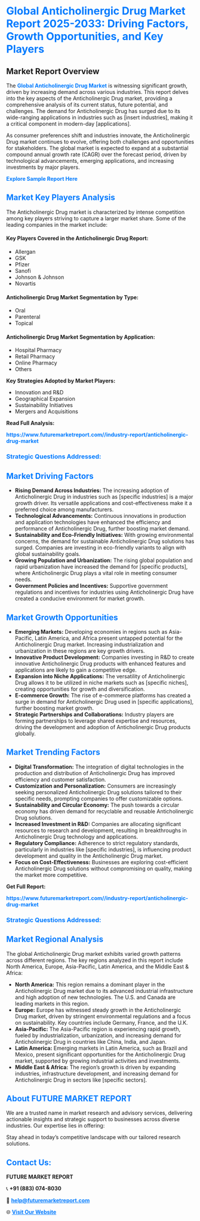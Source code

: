 <h1 style="color: #007BFF;">Global Anticholinergic Drug Market Report 2025-2033: Driving Factors, Growth Opportunities, and Key Players</h1>

<section id="overview">
<h2>Market Report Overview</h2>
<p>The <a href="https://www.futuremarketreport.com//industry-report/anticholinergic-drug-market" style="color: #007BFF; text-decoration: none;"><strong>Global Anticholinergic Drug Market</strong></a> is witnessing significant growth, driven by increasing demand across various industries. This report delves into the key aspects of the Anticholinergic Drug market, providing a comprehensive analysis of its current status, future potential, and challenges. The demand for Anticholinergic Drug has surged due to its wide-ranging applications in industries such as [insert industries], making it a critical component in modern-day [applications].</p>
<p>As consumer preferences shift and industries innovate, the Anticholinergic Drug market continues to evolve, offering both challenges and opportunities for stakeholders. The global market is expected to expand at a substantial compound annual growth rate (CAGR) over the forecast period, driven by technological advancements, emerging applications, and increasing investments by major players.</p>
</section>

<section id="overview">
<p><a href="https://www.futuremarketreport.com//request-sample/reportId=79481" style="color: #007BFF; text-decoration: none;"><strong>Explore Sample Report Here</strong></a></p>
</section>

<section id="key-players">
<h2 style="color: #007BFF;">Market Key Players Analysis</h2>
<p>The Anticholinergic Drug market is characterized by intense competition among key players striving to capture a larger market share. Some of the leading companies in the market include:</p>
<h4>Key Players Covered in the Anticholinergic Drug Report:</h4>
<ul><li>Allergan</li><li>GSK</li><li>Pfizer</li><li>Sanofi</li><li>Johnson &amp; Johnson</li><li>Novartis</li></ul>
<h4>Anticholinergic Drug Market Segmentation by Type:</h4>
<ul><li>Oral</li><li>Parenteral</li><li>Topical</li></ul>

<h4>Anticholinergic Drug Market Segmentation by Application:</h4>
<ul><li>Hospital Pharmacy</li><li>Retail Pharmacy</li><li>Online Pharmacy</li><li>Others</li></ul>
<p><strong>Key Strategies Adopted by Market Players:</strong></p>
<ul>
<li>Innovation and R&D</li>
<li>Geographical Expansion</li>
<li>Sustainability Initiatives</li>
<li>Mergers and Acquisitions</li>
</ul>
</section>

<section>
<p><strong>Read Full Analysis: </strong></p><a href="https://www.futuremarketreport.com//industry-report/anticholinergic-drug-market" style="color: #007BFF; text-decoration: none;"><strong>https://www.futuremarketreport.com//industry-report/anticholinergic-drug-market</strong></a>
<h3 style="color: #007BFF;">Strategic Questions Addressed:</h3>
</section>

<section id="driving-factors">
<h2 style="color: #007BFF;">Market Driving Factors</h2>
<ul>
<li><strong>Rising Demand Across Industries:</strong> The increasing adoption of Anticholinergic Drug in industries such as [specific industries] is a major growth driver. Its versatile applications and cost-effectiveness make it a preferred choice among manufacturers.</li>
<li><strong>Technological Advancements:</strong> Continuous innovations in production and application technologies have enhanced the efficiency and performance of Anticholinergic Drug, further boosting market demand.</li>
<li><strong>Sustainability and Eco-Friendly Initiatives:</strong> With growing environmental concerns, the demand for sustainable Anticholinergic Drug solutions has surged. Companies are investing in eco-friendly variants to align with global sustainability goals.</li>
<li><strong>Growing Population and Urbanization:</strong> The rising global population and rapid urbanization have increased the demand for [specific products], where Anticholinergic Drug plays a vital role in meeting consumer needs.</li>
<li><strong>Government Policies and Incentives:</strong> Supportive government regulations and incentives for industries using Anticholinergic Drug have created a conducive environment for market growth.</li>
</ul>
</section>

<section id="growth-opportunities">
<h2 style="color: #007BFF;">Market Growth Opportunities</h2>
<ul>
<li><strong>Emerging Markets:</strong> Developing economies in regions such as Asia-Pacific, Latin America, and Africa present untapped potential for the Anticholinergic Drug market. Increasing industrialization and urbanization in these regions are key growth drivers.</li>
<li><strong>Innovative Product Development:</strong> Companies investing in R&D to create innovative Anticholinergic Drug products with enhanced features and applications are likely to gain a competitive edge.</li>
<li><strong>Expansion into Niche Applications:</strong> The versatility of Anticholinergic Drug allows it to be utilized in niche markets such as [specific niches], creating opportunities for growth and diversification.</li>
<li><strong>E-commerce Growth:</strong> The rise of e-commerce platforms has created a surge in demand for Anticholinergic Drug used in [specific applications], further boosting market growth.</li>
<li><strong>Strategic Partnerships and Collaborations:</strong> Industry players are forming partnerships to leverage shared expertise and resources, driving the development and adoption of Anticholinergic Drug products globally.</li>
</ul>
</section>

<section id="trending-factors">
<h2 style="color: #007BFF;">Market Trending Factors</h2>
<ul>
<li><strong>Digital Transformation:</strong> The integration of digital technologies in the production and distribution of Anticholinergic Drug has improved efficiency and customer satisfaction.</li>
<li><strong>Customization and Personalization:</strong> Consumers are increasingly seeking personalized Anticholinergic Drug solutions tailored to their specific needs, prompting companies to offer customizable options.</li>
<li><strong>Sustainability and Circular Economy:</strong> The push towards a circular economy has driven demand for recyclable and reusable Anticholinergic Drug solutions.</li>
<li><strong>Increased Investment in R&D:</strong> Companies are allocating significant resources to research and development, resulting in breakthroughs in Anticholinergic Drug technology and applications.</li>
<li><strong>Regulatory Compliance:</strong> Adherence to strict regulatory standards, particularly in industries like [specific industries], is influencing product development and quality in the Anticholinergic Drug market.</li>
<li><strong>Focus on Cost-Effectiveness:</strong> Businesses are exploring cost-efficient Anticholinergic Drug solutions without compromising on quality, making the market more competitive.</li>
</ul>
</section>

<section>
<p><strong>Get Full Report: </strong></p><a href="https://www.futuremarketreport.com//industry-report/anticholinergic-drug-market" style="color: #007BFF; text-decoration: none;"><strong>https://www.futuremarketreport.com//industry-report/anticholinergic-drug-market</strong></a>
<h3 style="color: #007BFF;">Strategic Questions Addressed:</h3>
</section>


<section id="regional-analysis">
<h2 style="color: #007BFF;">Market Regional Analysis</h2>
<p>The global Anticholinergic Drug market exhibits varied growth patterns across different regions. The key regions analyzed in this report include North America, Europe, Asia-Pacific, Latin America, and the Middle East & Africa:</p>
<ul>
<li><strong>North America:</strong> This region remains a dominant player in the Anticholinergic Drug market due to its advanced industrial infrastructure and high adoption of new technologies. The U.S. and Canada are leading markets in this region.</li>
<li><strong>Europe:</strong> Europe has witnessed steady growth in the Anticholinergic Drug market, driven by stringent environmental regulations and a focus on sustainability. Key countries include Germany, France, and the U.K.</li>
<li><strong>Asia-Pacific:</strong> The Asia-Pacific region is experiencing rapid growth, fueled by industrialization, urbanization, and increasing demand for Anticholinergic Drug in countries like China, India, and Japan.</li>
<li><strong>Latin America:</strong> Emerging markets in Latin America, such as Brazil and Mexico, present significant opportunities for the Anticholinergic Drug market, supported by growing industrial activities and investments.</li>
<li><strong>Middle East & Africa:</strong> The region’s growth is driven by expanding industries, infrastructure development, and increasing demand for Anticholinergic Drug in sectors like [specific sectors].</li>
</ul>
</section>

<footer>
<h2 style="color: #007BFF;">About FUTURE MARKET REPORT</h2>
<p>We are a trusted name in market research and advisory services, delivering actionable insights and strategic support to businesses across diverse industries. Our expertise lies in offering:</p>

<p>Stay ahead in today’s competitive landscape with our tailored research solutions.</p>

<h2 style="color: #007BFF;">Contact Us:</h2>
<p><strong>FUTURE MARKET REPORT</strong></p>
<p>📞 <strong>+91 (883) 074-8030</strong></p>
<p>📧 <strong><a href="mailto:help@futuremarketreport.com" style="color: #007BFF;">help@futuremarketreport.com</a></strong></p>
<p>🌐 <strong><a href="https://www.futuremarketreport.com/" style="color: #007BFF;">Visit Our Website</a></strong></p>
</footer>